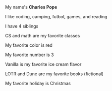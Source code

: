 My name's **Charles Pope**

I like coding, camping, futbol, games, and reading

I have 4 siblings

CS and math are my favorite classes


My favorite color is red

My favorite number is 3

Vanilla is my favorite ice cream flavor

LOTR and Dune are my favorite books (fictional)

My favorite holiday is Christmas
